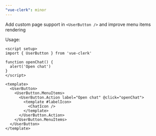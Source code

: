 ```yaml
---
"vue-clerk": minor
---
```


Add custom page support in `<UserButton />` and improve menu items rendering

Usage:

```vue
<script setup>
import { UserButton } from 'vue-clerk'

function openChat() {
  alert('Open chat')
}
</script>

<template>
  <UserButton>
    <UserButton.MenuItems>
      <UserButton.Action label="Open chat" @click="openChat">
        <template #labelIcon>
          <ChatIcon />
        </template>
      </UserButton.Action>
    </UserButton.MenuItems>
  </UserButton>
</template>
```
